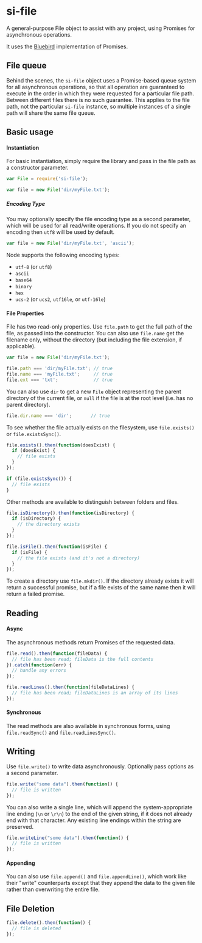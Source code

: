 # si-file

A general-purpose File object to assist with any project, using Promises for asynchronous operations.

It uses the [Bluebird](https://www.npmjs.com/package/bluebird) implementation of Promises. 

## File queue

Behind the scenes, the `si-file` object uses a Promise-based queue system for all asynchronous operations, so that all operation are guaranteed to execute in the order in which they were requested for a particular file path.  Between different files there is no such guarantee.  This applies to the file path, not the particular `si-file` instance, so multiple instances of a single path will share the same file queue.

## Basic usage

#### Instantiation
For basic instantiation, simply require the library and pass in the file path as a constructor parameter.

```js
var File = require('si-file');

var file = new File('dir/myFile.txt');
```
##### Encoding Type
You may optionally specify the file encoding type as a second parameter, which will be used for all read/write operations.
If you do not specify an encoding then `utf8` will be used by default.

```js
var file = new File('dir/myFile.txt', 'ascii');
```

Node supports the following encoding types:
 - `utf-8` (or `utf8`)
 - `ascii`
 - `base64`
 - `binary`
 - `hex`
 - `ucs-2` (or `ucs2`, `utf16le`, or `utf-16le`)


#### File Properties

File has two read-only properties.  Use `file.path` to get the full path of the file, as passed into the constructor.
You can also use `file.name` get the filename only, without the directory (but including the file extension, if applicable).

```js
var file = new File('dir/myFile.txt');

file.path === 'dir/myFile.txt'; // true
file.name === 'myFile.txt';     // true
file.ext === 'txt';             // true
```

You can also use `dir` to get a new `File` object representing the parent directory of the current file, or `null` if the file is at the root level (i.e. has no parent directory).
```js
file.dir.name === 'dir';       // true
```

To see whether the file actually exists on the filesystem, use `file.exists()` or `file.existsSync()`.

```js
file.exists().then(function(doesExist) {
  if (doesExist) {
    // file exists
  }
});

if (file.existsSync()) {
  // file exists
}
```

Other methods are available to distinguish between folders and files.

```js
file.isDirectory().then(function(isDirectory) {
  if (isDirectory) {
    // the directory exists
  }
});

file.isFile().then(function(isFile) {
  if (isFile) {
    // the file exists (and it's not a directory)
  }
});
```

To create a directory use `file.mkdir()`.  If the directory already exists it will return a successful promise, but if a file exists of the same name then it will return a failed promise.

## Reading

#### Async

The asynchronous methods return Promises of the requested data.

```js
file.read().then(function(fileData) {
  // file has been read; fileData is the full contents
}).catch(function(err) {
  // handle any errors
});

file.readLines().then(function(fileDataLines) {
  // file has been read; fileDataLines is an array of its lines
});
```

#### Synchronous

The read methods are also available in synchronous forms, using `file.readSync()` and `file.readLinesSync()`.

## Writing

Use `file.write()` to write data asynchronously.  Optionally pass options as a second parameter.

```js
file.write("some data").then(function() {
  // file is written
});
```

You can also write a single line, which will append the system-appropriate line ending (`\n` or `\r\n`) to the end of the given string, if it does not already end with that character.  Any existing line endings within the string are preserved.

```js
file.writeLine("some data").then(function() {
  // file is written
});
```

#### Appending

You can also use `file.append()` and `file.appendLine()`, which work like their "write" counterparts except that they append the data to the given file rather than overwriting the entire file.

## File Deletion

```js
file.delete().then(function() {
  // file is deleted
});
```